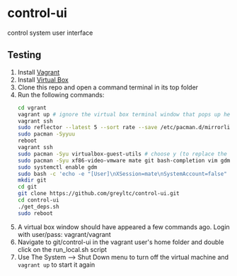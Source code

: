 # control-ui
control system user interface

## Testing
1. Install [Vagrant](https://www.vagrantup.com/downloads)
1. Install [Virtual Box](https://www.virtualbox.org/wiki/Downloads)
1. Clone this repo and open a command terminal in its top folder
1. Run the following commands:
   ```bash
   cd vgrant
   vagrant up # ignore the virtual box terminal window that pops up here for now
   vagrant ssh
   sudo reflector --latest 5 --sort rate --save /etc/pacman.d/mirrorlist
   sudo pacman -Syyuu
   reboot
   vagrant ssh
   sudo pacman -Syu virtualbox-guest-utils # choose y (to replace the nox version)
   sudo pacman -Syu xf86-video-vmware mate git bash-completion vim gdm termite gedit # accept all defaults
   sudo systemctl enable gdm
   sudo bash -c 'echo -e "[User]\nXSession=mate\nSystemAccount=false" > /var/lib/AccountsService/users/vagrant'
   mkdir git
   cd git
   git clone https://github.com/greyltc/control-ui.git
   cd control-ui
   ./get_deps.sh
   sudo reboot
   ```
1. A virtual box window should have appeared a few commands ago. Login with user/pass: vagrant/vagrant
1. Navigate to git/control-ui in the vagrant user's home folder and double click on the run_local.sh script
1. Use The System --> Shut Down menu to turn off the virtual machine and `vagrant up` to start it again
